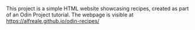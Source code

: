 This project is a simple HTML website showcasing recipes, created as part of an Odin Project tutorial.
The webpage is visible at https://alfreale.github.io/odin-recipes/
